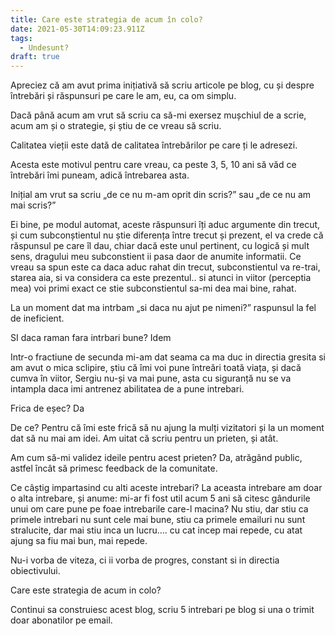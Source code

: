 ```yaml
---
title: Care este strategia de acum în colo?
date: 2021-05-30T14:09:23.911Z
tags:
  - Undesunt?
draft: true
---
```

Apreciez că am avut prima inițiativă să scriu articole pe blog, cu și despre întrebări și răspunsuri pe care le am, eu, ca om simplu.

Dacă până acum am vrut să scriu ca să-mi exersez mușchiul de a scrie, acum am și o strategie, și știu de ce vreau să scriu.

Calitatea vieții este dată de calitatea întrebărilor pe care ți le adresezi.

Acesta este motivul pentru care vreau, ca peste 3, 5, 10 ani să văd ce întrebări îmi puneam, adică întrebarea asta. 

Inițial am vrut sa scriu „de ce nu m-am oprit din scris?” sau „de ce nu am mai scris?”

Ei bine, pe modul automat, aceste răspunsuri îți aduc argumente din trecut, și cum subconștientul nu știe diferența între trecut și prezent, el va crede că răspunsul pe care îl dau, chiar dacă este unul pertinent, cu logică și mult sens, dragului meu subconstient ii pasa daor de anumite informatii. Ce vreau sa spun este ca daca aduc rahat din trecut, subconstientul va re-trai, starea aia, si va considera ca este prezentul.. si atunci in viitor (perceptia mea) voi primi exact ce stie subconstientul sa-mi dea mai bine, rahat.

La un moment dat ma intrbam „si daca nu ajut pe nimeni?” raspunsul la fel de ineficient.

SI daca raman fara intrbari bune? Idem

Intr-o fractiune de secunda mi-am dat seama ca ma duc in directia gresita si am avut o mica sclipire, știu că îmi voi pune întreări toată viața, și dacă cumva în viitor, Sergiu nu-și va mai pune, asta cu siguranță nu se va intampla daca imi antrenez abilitatea de a pune intrebari.

Frica de eșec? Da

De ce? Pentru că îmi este frică să nu ajung la mulți vizitatori și la un moment dat să nu mai am idei. Am uitat că scriu pentru un prieten, și atât.

Am cum să-mi validez ideile pentru acest prieten? Da, atrăgând public, astfel încât să primesc feedback de la comunitate.

Ce câștig impartasind cu alti aceste intrebari? La aceasta intrebare am doar o alta intrebare, și anume: mi-ar fi fost util acum 5 ani să citesc gândurile unui om care pune pe foae intrebarile care-l macina? Nu stiu, dar stiu ca primele intrebari nu sunt cele mai bune, stiu ca primele emailuri nu sunt stralucite, dar mai stiu inca un lucru.... cu cat incep mai repede, cu atat ajung sa fiu mai bun, mai repede.

Nu-i vorba de viteza, ci ii vorba de progres, constant si in directia obiectivului.

Care este strategia de acum in colo?

Continui sa construiesc acest blog, scriu 5 intrebari pe blog si una o trimit doar abonatilor pe email.